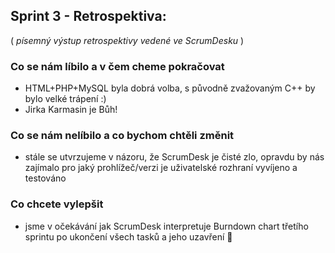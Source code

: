 ## __Sprint 3 - Retrospektiva:__

( _písemný výstup retrospektivy vedené ve ScrumDesku_ )

### Co se nám líbilo a v čem cheme pokračovat
  * HTML+PHP+MySQL byla dobrá volba, s původně zvažovaným C++ by bylo velké trápení :)
  * Jirka Karmasin je Bůh!

### Co se nám nelíbilo a co bychom chtěli změnit
  * stále se utvrzujeme v názoru, že ScrumDesk je čisté zlo, opravdu by nás zajímalo pro jaký prohlížeč/verzi je uživatelské rozhraní vyvíjeno a testováno 

### Co chcete vylepšit
  * jsme v očekávání jak ScrumDesk interpretuje Burndown chart třetího sprintu po ukončení všech tasků a jeho uzavření 🤞

